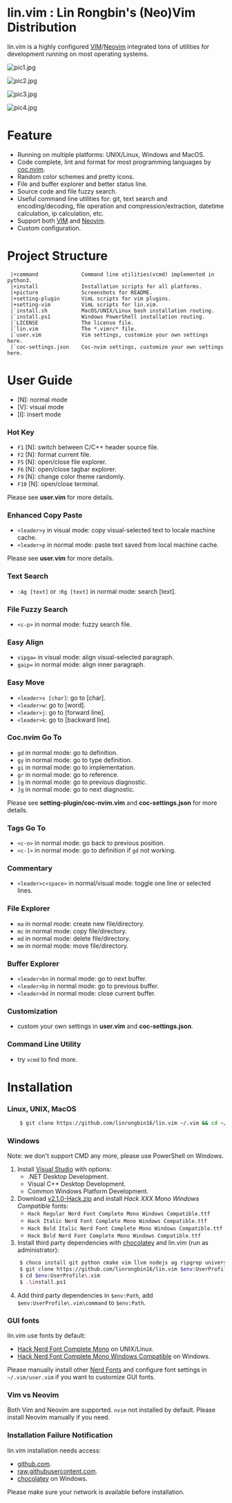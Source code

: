 # lin.vim : Lin Rongbin's (Neo)Vim Distribution

lin.vim is a highly configured [VIM](https://www.vim.org/)/[Neovim](https://neovim.io/) integrated tons of utilities for development running on most operating systems.

![pic1.jpg](https://raw.githubusercontent.com/linrongbin16/lin.vim/master/picture/pic1.jpg)

![pic2.jpg](https://raw.githubusercontent.com/linrongbin16/lin.vim/master/picture/pic2.jpg)

![pic3.jpg](https://raw.githubusercontent.com/linrongbin16/lin.vim/master/picture/pic3.jpg)

![pic4.jpg](https://raw.githubusercontent.com/linrongbin16/lin.vim/master/picture/pic4.jpg)

# Feature

- Running on multiple platforms: UNIX/Linux, Windows and MacOS.
- Code complete, lint and format for most programming languages by [coc.nvim](https://github.com/neoclide/coc.nvim).
- Random color schemes and pretty icons.
- File and buffer explorer and better status line.
- Source code and file fuzzy search.
- Useful command line utilities for: git, text search and encoding/decoding, file operation and compression/extraction, datetime calculation, ip calculation, etc.
- Support both [VIM](https://www.vim.org/) and [Neovim](https://neovim.io/).
- Custom configuration.

# Project Structure

```
 |+command              Command line utilities(vcmd) implemented in python3.
 |+install              Installation scripts for all platforms.
 |+picture              Screenshots for README.
 |+setting-plugin       VimL scripts for vim plugins.
 |+setting-vim          VimL scripts for lin.vim.
 |`install.sh           MacOS/UNIX/Linux bash installation routing.
 |`install.ps1          Windows PowerShell installation routing.
 |`LICENSE              The license file.
 |`lin.vim              The *.vimrc* file.
 |`user.vim             Vim settings, customize your own settings here.
 |`coc-settings.json    Coc-nvim settings, customize your own settings here.

```

# User Guide

* \[N\]: normal mode
* \[V\]: visual mode
* \[I\]: insert mode

### Hot Key
- `F1` \[N\]: switch between C/C++ header source file.
- `F2` \[N\]: format current file.
- `F5` \[N\]: open/close file explorer.
- `F6` \[N\]: open/close tagbar explorer.
- `F9` \[N\]: change color theme randomly.
- `F10` \[N\]: open/close terminal.

Please see **user.vim** for more details.

### Enhanced Copy Paste
- `<leader>y` in visual mode: copy visual-selected text to locale machine cache.
- `<leader>p` in normal mode: paste text saved from local machine cache.

Please see **user.vim** for more details.

### Text Search
- `:Ag [text]` or `:Rg [text]` in normal mode: search [text].

### File Fuzzy Search
- `<c-p>` in normal mode: fuzzy search file.

### Easy Align
- `vipga=` in visual mode: align visual-selected paragraph.
- `gaip=` in normal mode: align inner paragraph.

### Easy Move
- `<leader>s [char]`: go to [char].
- `<leader>w`: go to [word].
- `<leader>j`: go to [forward line].
- `<leader>k`: go to [backward line].

### Coc.nvim Go To
- `gd` in normal mode: go to definition.
- `gy` in normal mode: go to type definition.
- `gi` in normal mode: go to implementation.
- `gr` in normal mode: go to reference.
- `[g` in normal mode: go to previous diagnostic.
- `]g` in normal mode: go to next diagnostic.

Please see **setting-plugin/coc-nvim.vim** and **coc-settings.json** for more details.

### Tags Go To
- `<c-o>` in normal mode: go back to previous position.
- `<c-]>` in normal mode: go to definition if `gd` not working.

### Commentary
- `<leader>c<space>` in normal/visual mode: toggle one line or selected lines.

### File Explorer
- `ma` in normal mode: create new file/directory.
- `mc` in normal mode: copy file/directory.
- `md` in normal mode: delete file/directory.
- `mm` in normal mode: move file/directory.

### Buffer Explorer
- `<leader>bn` in normal mode: go to next buffer.
- `<leader>bp` in normal mode: go to previous buffer.
- `<leader>bd` in normal mode: close current buffer.

### Customization
- custom your own settings in **user.vim** and **coc-settings.json**.

### Command Line Utility
- try `vcmd` to find more.

# Installation

### Linux, UNIX, MacOS

```bash
    $ git clone https://github.com/linrongbin16/lin.vim ~/.vim && cd ~/.vim && ./install.sh
```

### Windows

Note: we don't support CMD any more, please use PowerShell on Windows.

1. Install [Visual Studio](https://www.visualstudio.com/) with options:
    * .NET Desktop Development.
    * Visual C++ Desktop Development.
    * Common Windows Platform Development.
2. Download [v2.1.0-Hack.zip](https://github.com/ryanoasis/nerd-fonts/releases/download/v2.1.0/Hack.zip) and install *Hack XXX Mono Windows Compatible* fonts:
    * `Hack Regular Nerd Font Complete Mono Windows Compatible.ttf`
    * `Hack Italic Nerd Font Complete Mono Windows Compatible.ttf`
    * `Hack Bold Italic Nerd Font Complete Mono Windows Compatible.ttf`
    * `Hack Bold Nerd Font Complete Mono Windows Compatible.ttf`
3. Install third party dependencies with [chocolatey](https://chocolatey.org/) and lin.vim (run as administrator):
```bash
    $ choco install git python cmake vim llvm nodejs ag ripgrep universal-ctags
    $ git clone https://github.com/linrongbin16/lin.vim $env:UserProfile\.vim
    $ cd $env:UserProfile\.vim
    $ .\install.ps1
```
4. Add third party dependencies in `$env:Path`, add `$env:UserProfile\.vim\command` to `$env:Path`.

### GUI fonts

lin.vim use fonts by default:

* [Hack Nerd Font Complete Mono](https://github.com/ryanoasis/nerd-fonts/tree/master/patched-fonts/Hack) on UNIX/Linux.
* [Hack Nerd Font Complete Mono Windows Compatible](https://github.com/ryanoasis/nerd-fonts/tree/master/patched-fonts/Hack) on Windows.

Please manually install other [Nerd Fonts](https://github.com/ryanoasis/nerd-fonts) and configure font settings in `~/.vim/user.vim` if you want to customize GUI fonts.

### Vim vs Neovim

Both Vim and Neovim are supported. `nvim` not installed by default. Please install Neovim manually if you need.

### Installation Failure Notification

lin.vim installation needs access:
* [github.com](https://github.com/).
* [raw.githubusercontent.com](https://raw.githubusercontent.com/).
* [chocolatey](https://chocolatey.org/) on Windows.

Please make sure your network is available before installation.
